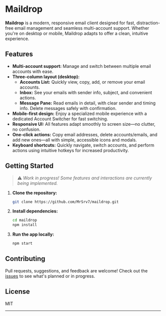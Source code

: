 # Maildrop

**Maildrop** is a modern, responsive email client designed for fast, distraction-free email management and seamless multi-account support. Whether you're on desktop or mobile, Maildrop adapts to offer a clean, intuitive experience.

## Features

- **Multi-account support:** Manage and switch between multiple email accounts with ease.
- **Three-column layout (desktop):**
  - **Accounts List:** Quickly view, copy, add, or remove your email accounts.
  - **Inbox:** See your emails with sender info, subject, and convenient actions.
  - **Message Pane:** Read emails in detail, with clear sender and timing info. Delete messages safely with confirmation.
- **Mobile-first design:** Enjoy a specialized mobile experience with a dedicated Account Switcher for fast switching.
- **Responsive UI:** All features adapt smoothly to screen size—no clutter, no confusion.
- **One-click actions:** Copy email addresses, delete accounts/emails, and add new ones—all with simple, accessible icons and modals.
- **Keyboard shortcuts:** Quickly navigate, switch accounts, and perform actions using intuitive hotkeys for increased productivity.

## Getting Started

> ⚠️ *Work in progress! Some features and interactions are currently being implemented.*

1. **Clone the repository:**

   ```sh
   git clone https://github.com/MrSrv7/maildrop.git
   ```

2. **Install dependencies:**

   ```sh
   cd maildrop
   npm install
   ```

3. **Run the app locally:**

   ```sh
   npm start
   ```

## Contributing

Pull requests, suggestions, and feedback are welcome! Check out the [issues](https://github.com/MrSrv7/maildrop/issues) to see what's planned or in progress.

## License

MIT

---
